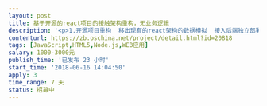 ```yaml
---                
layout: post       
title: 基于开源的react项目的接触架构重构，无业务逻辑           
description: '<p>1.开源项目重构  移出现有的react架构的数据模拟  接入后端独立部署的服务接口</p><p>2.要求结构清晰 思路明确  代码可重用</p><p>3.保证前端可以编译称静态前段</p><p>4.注释明确  逻辑清晰</p><p><br></p>'     
contenturl: https://zb.oschina.net/project/detail.html?id=20818      
tags: [JavaScript,HTML5,Node.js,WEB应用]            
salary: 1000-3000元          
publish_time: '已发布 23 小时'         
start_time: '2018-06-16 14:04:50'           
apply: 3                   
time_range: 7 天              
status: 招募中                  
---                 
```

